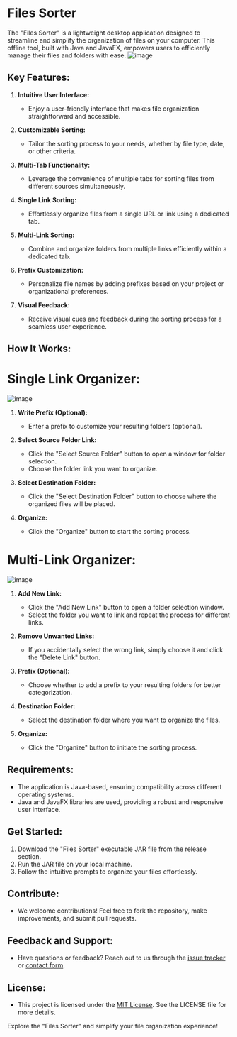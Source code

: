 # Files Sorter

The "Files Sorter" is a lightweight desktop application designed to streamline and simplify the organization of files on your computer. This offline tool, built with Java and JavaFX, empowers users to efficiently manage their files and folders with ease.
![image](https://github.com/SaoulaHocine/FileOrgnizer/assets/59206202/0ddaf50f-c8ad-46c4-9ce1-239794d45141)

## Key Features:

1. **Intuitive User Interface:**
   - Enjoy a user-friendly interface that makes file organization straightforward and accessible.

2. **Customizable Sorting:**
   - Tailor the sorting process to your needs, whether by file type, date, or other criteria.

3. **Multi-Tab Functionality:**
   - Leverage the convenience of multiple tabs for sorting files from different sources simultaneously.

4. **Single Link Sorting:**
   - Effortlessly organize files from a single URL or link using a dedicated tab.

5. **Multi-Link Sorting:**
   - Combine and organize folders from multiple links efficiently within a dedicated tab.

6. **Prefix Customization:**
   - Personalize file names by adding prefixes based on your project or organizational preferences.

7. **Visual Feedback:**
   - Receive visual cues and feedback during the sorting process for a seamless user experience.

## How It Works:
# Single Link Organizer:
  ![image](https://github.com/SaoulaHocine/FileOrgnizer/assets/59206202/1ee7bc9f-793c-446f-aab7-1e98b92c3d24)

1. **Write Prefix (Optional):**
   - Enter a prefix to customize your resulting folders (optional).

2. **Select Source Folder Link:**
   - Click the "Select Source Folder" button to open a window for folder selection.
   - Choose the folder link you want to organize.

3. **Select Destination Folder:**
   - Click the "Select Destination Folder" button to choose where the organized files will be placed.

4. **Organize:**
   - Click the "Organize" button to start the sorting process.



# Multi-Link Organizer:
![image](https://github.com/SaoulaHocine/FileOrgnizer/assets/59206202/08d8428d-3fef-4a19-a241-455027651a12)

1. **Add New Link:**
   - Click the "Add New Link" button to open a folder selection window.
   - Select the folder you want to link and repeat the process for different links.

2. **Remove Unwanted Links:**
   - If you accidentally select the wrong link, simply choose it and click the "Delete Link" button.

3. **Prefix (Optional):**
   - Choose whether to add a prefix to your resulting folders for better categorization.

4. **Destination Folder:**
   - Select the destination folder where you want to organize the files.

5. **Organize:**
   - Click the "Organize" button to initiate the sorting process.
 
## Requirements:

- The application is Java-based, ensuring compatibility across different operating systems.
- Java and JavaFX libraries are used, providing a robust and responsive user interface.

## Get Started:

1. Download the "Files Sorter" executable JAR file from the release section.
2. Run the JAR file on your local machine.
3. Follow the intuitive prompts to organize your files effortlessly.

## Contribute:

- We welcome contributions! Feel free to fork the repository, make improvements, and submit pull requests.

## Feedback and Support:

- Have questions or feedback? Reach out to us through the [issue tracker](#issue-tracker-link) or [contact form](#contact-form-link).

## License:

- This project is licensed under the [MIT License](#license-link). See the LICENSE file for more details.

Explore the "Files Sorter" and simplify your file organization experience!

<!-- Screenshots Section -->
<!-- ![Screenshot 1](screenshots/screenshot1.png) -->
<!-- ![Screenshot 2](screenshots/screenshot2.png) -->
<!-- Add more screenshots as needed -->
